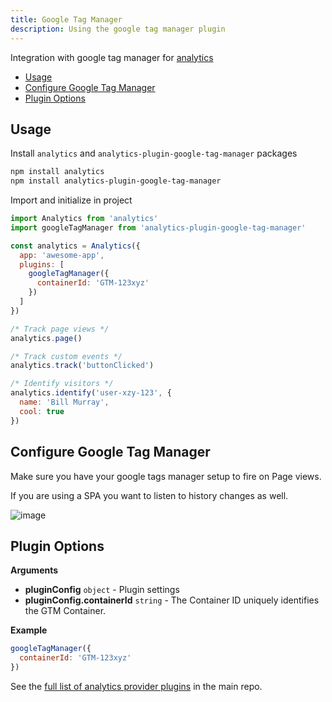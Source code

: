 ```yaml
---
title: Google Tag Manager
description: Using the google tag manager plugin
---
```


Integration with google tag manager for [analytics](https://www.npmjs.com/package/analytics)

<!-- ANALYTICS_DOCS:START (TOC) -->
- [Usage](#usage)
- [Configure Google Tag Manager](#configure-google-tag-manager)
- [Plugin Options](#plugin-options)
<!-- ANALYTICS_DOCS:END (TOC) -->

<!-- ANALYTICS_DOCS:START (USAGE) -->
## Usage

Install `analytics` and `analytics-plugin-google-tag-manager` packages

```bash
npm install analytics
npm install analytics-plugin-google-tag-manager
```

Import and initialize in project

```js
import Analytics from 'analytics'
import googleTagManager from 'analytics-plugin-google-tag-manager'

const analytics = Analytics({
  app: 'awesome-app',
  plugins: [
    googleTagManager({
      containerId: 'GTM-123xyz'
    })
  ]
})

/* Track page views */
analytics.page()

/* Track custom events */
analytics.track('buttonClicked')

/* Identify visitors */
analytics.identify('user-xzy-123', {
  name: 'Bill Murray',
  cool: true
})

```
<!-- ANALYTICS_DOCS:END -->

## Configure Google Tag Manager

Make sure you have your google tags manager setup to fire on Page views.

If you are using a SPA you want to listen to history changes as well.

![image](https://user-images.githubusercontent.com/532272/52185417-538fe500-27d4-11e9-9500-abf702e5d802.png)

<!-- ANALYTICS_DOCS:START (API) -->
## Plugin Options

**Arguments**

- **pluginConfig** <code>object</code> - Plugin settings
- **pluginConfig.containerId** <code>string</code> - The Container ID uniquely identifies the GTM Container.

**Example**

```js
googleTagManager({
  containerId: 'GTM-123xyz'
})
```
<!-- ANALYTICS_DOCS:END -->

See the [full list of analytics provider plugins](https://github.com/DavidWells/analytics#current-plugins) in the main repo.
